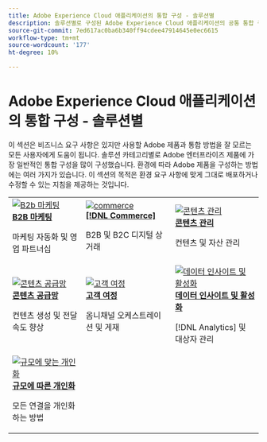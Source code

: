 ```yaml
---
title: Adobe Experience Cloud 애플리케이션의 통합 구성 - 솔루션별
description: 솔루션별로 구성된 Adobe Experience Cloud 애플리케이션의 공통 통합 구성입니다.
source-git-commit: 7ed617ac0ba6b340ff94cdee47914645e0ec6615
workflow-type: tm+mt
source-wordcount: '177'
ht-degree: 10%

---
```



# Adobe Experience Cloud 애플리케이션의 통합 구성 - 솔루션별

이 섹션은 비즈니스 요구 사항은 있지만 사용할 Adobe 제품과 통합 방법을 잘 모르는 모든 사용자에게 도움이 됩니다.  솔루션 카테고리별로 Adobe 엔터프라이즈 제품에 가장 일반적인 통합 구성을 많이 구성했습니다.  환경에 따라 Adobe 제품을 구성하는 방법에는 여러 가지가 있습니다.  이 섹션의 목적은 환경 요구 사항에 맞게 그대로 배포하거나 수정할 수 있는 지침을 제공하는 것입니다.

<table>
<tr>
    <td>
      <a  href="./b2b.md"><img alt="B2b 마케팅" src="https://cdn.experienceleague.adobe.com/thumb/b2b.png"/></a>
      <div><strong><a href="./b2b.md">B2B 마케팅</a></strong></div>
      <p>
        마케팅 자동화 및 영업 파트너십
      </p>
    </td>
   <td>
      <a  href="./commerce.md"><img alt="commerce" src="https://cdn.experienceleague.adobe.com/thumb/commerce.png"/></a>
      <div><strong><a href="./commerce.md">[!DNL Commerce]</a></strong></div>
      <p>
        B2B 및 B2C 디지털 상거래
      </p>
   </td>    
   <td>
      <a  href="./content-management.md"><img alt="콘텐츠 관리" src="https://cdn.experienceleague.adobe.com/thumb/content-management.png"/></a>
      <div><strong><a href="./content-management.md">콘텐츠 관리</a></strong></div>
      <p>
        컨텐츠 및 자산 관리
      </p>
   </td>
</tr>
<tr>
   <td>
      <a  href="./content-supply-chain.md"><img alt="콘텐츠 공급망" src="https://cdn.experienceleague.adobe.com/thumb/content-supply-chain.png"/></a>
      <div><strong><a href="./content-supply-chain.md">콘텐츠 공급망</a></strong></div>
      <p>
        컨텐츠 생성 및 전달 속도 향상
      </p> 
    </td>
   <td>
      <a  href="./customer-journeys.md"><img alt="고객 여정" src="https://cdn.experienceleague.adobe.com/thumb/customer-journeys.png"/></a>
      <div><strong><a href="./customer-journeys.md">고객 여정</a></strong></div>
      <p>
        옴니채널 오케스트레이션 및 게재
      </p> 
    </td>
   <td>
      <a  href="./data-insights.md"><img alt="데이터 인사이트 및 활성화" src="https://cdn.experienceleague.adobe.com/thumb/data-insights.png"/></a>
      <div><strong><a href="./data-insights.md"> 데이터 인사이트 및 활성화</a></strong></div>
      <p>
        [!DNL Analytics] 및 대상자 관리
      </p>
   </td>  
</tr>
<tr>
   <td>
      <a  href="./personalization.md"><img alt="규모에 맞는 개인화" src="https://cdn.experienceleague.adobe.com/thumb/personalization.png"/></a>
      <div><strong><a href="./personalization.md">규모에 따른 개인화</a></strong></div>
      <p>
        모든 연결을 개인화하는 방법
      </p>
   </td>
</table>


